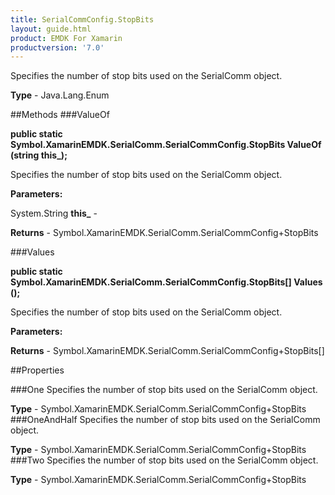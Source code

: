 ```yaml
---
title: SerialCommConfig.StopBits
layout: guide.html
product: EMDK For Xamarin 
productversion: '7.0' 
---
```

Specifies the number of stop bits used on the SerialComm object.

**Type** - Java.Lang.Enum

##Methods
###ValueOf

**public static Symbol.XamarinEMDK.SerialComm.SerialCommConfig.StopBits ValueOf (string this_);**

Specifies the number of stop bits used on the SerialComm object.

**Parameters:**

System.String **this_**  - 
        

**Returns** - Symbol.XamarinEMDK.SerialComm.SerialCommConfig+StopBits

###Values

**public static Symbol.XamarinEMDK.SerialComm.SerialCommConfig.StopBits[] Values ();**

Specifies the number of stop bits used on the SerialComm object.

**Parameters:**

**Returns** - Symbol.XamarinEMDK.SerialComm.SerialCommConfig+StopBits[]

##Properties

###One
Specifies the number of stop bits used on the SerialComm object.

**Type** - Symbol.XamarinEMDK.SerialComm.SerialCommConfig+StopBits
###OneAndHalf
Specifies the number of stop bits used on the SerialComm object.

**Type** - Symbol.XamarinEMDK.SerialComm.SerialCommConfig+StopBits
###Two
Specifies the number of stop bits used on the SerialComm object.

**Type** - Symbol.XamarinEMDK.SerialComm.SerialCommConfig+StopBits
